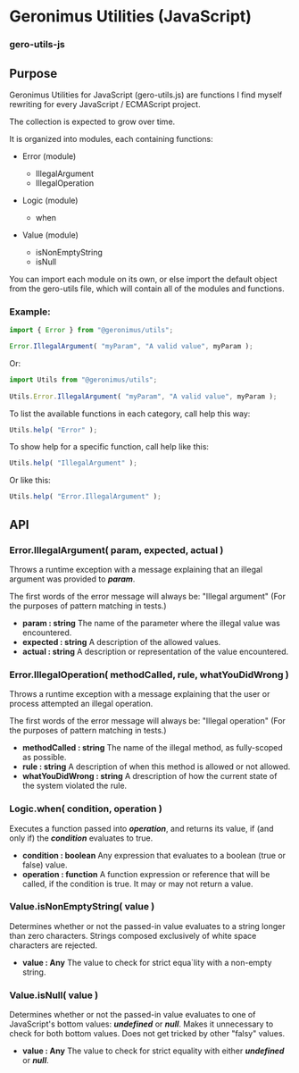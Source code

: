 # Geronimus Utilities (JavaScript)
### gero-utils-js

## Purpose
Geronimus Utilities for JavaScript (gero-utils.js) are functions I find myself rewriting for every JavaScript / ECMAScript project.

The collection is expected to grow over time.

It is organized into modules, each containing functions:

- Error (module)
    - IllegalArgument
    - IllegalOperation

- Logic (module)
    - when

- Value (module)
    - isNonEmptyString
    - isNull

You can import each module on its own, or else import the default object from the gero-utils file, which will contain all of the modules and functions.

### Example:

```javascript
import { Error } from "@geronimus/utils";
```
  
```javascript
Error.IllegalArgument( "myParam", "A valid value", myParam );
```

Or:

```javascript
import Utils from "@geronimus/utils";
  
Utils.Error.IllegalArgument( "myParam", "A valid value", myParam );
```
  

To list the available functions in each category, call help this way:

```javascript
Utils.help( "Error" );
```
  
To show help for a specific function, call help like this:

```javascript
Utils.help( "IllegalArgument" );
```
  
Or like this:

```javascript
Utils.help( "Error.IllegalArgument" );
```

## API

### Error.IllegalArgument( param, expected, actual )

Throws a runtime exception with a message explaining that an illegal argument was provided to ___param___.

The first words of the error message will always be: "Illegal argument" (For the purposes of pattern matching in tests.)

- __param : string__ The name of the parameter where the illegal value was encountered.
- __expected : string__ A description of the allowed values.
- __actual : string__ A description or representation of the value encountered.

### Error.IllegalOperation( methodCalled, rule, whatYouDidWrong )

Throws a runtime exception with a message explaining that the user or process attempted an illegal operation.

The first words of the error message will always be: "Illegal operation" (For the purposes of pattern matching in tests.)

- __methodCalled : string__ The name of the illegal method, as fully-scoped as possible.
- __rule : string__ A description of when this method is allowed or not allowed.
- __whatYouDidWrong : string__ A drescription of how the current state of the system violated the rule.


### Logic.when( condition, operation )

Executes a function passed into ___operation___, and returns its value, if (and only if) the ___condition___
evaluates to true.

- __condition : boolean__ Any expression that evaluates to a boolean (true or false) value.
- __operation : function__ A function expression or reference that will be called, if the condition is true. It may or may not return a value.

### Value.isNonEmptyString( value )

Determines whether or not the passed-in value evaluates to a string longer than zero characters.
Strings composed exclusively of white space characters are rejected.

- __value : Any__ The value to check for strict equa`lity with a non-empty string.

### Value.isNull( value )

Determines whether or not the passed-in value evaluates to one of JavaScript's bottom values: ___undefined___ or ___null___.
Makes it unnecessary to check for both bottom values. Does not get tricked by other "falsy" values.

- __value : Any__ The value to check for strict equality with either ___undefined___ or ___null___.

